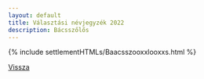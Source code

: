```yaml
---
layout: default
title: Választási névjegyzék 2022
description: Bácsszőlős
---
```


{% include settlementHTMLs/Baacsszooxxlooxxs.html %}

[Vissza](../)